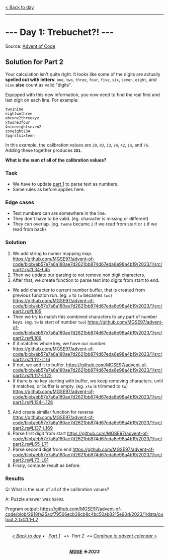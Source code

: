 [< Back to day](./README.md)

---

# --- Day 1: Trebuchet?! ---

Source: [Advent of Code](https://adventofcode.com/2023/day/1)

## Solution for Part 2

Your calculation isn't quite right. It looks like some of the digits are actually **spelled out with letters**: `one`, `two`, `three`, `four`, `five`, `six`, `seven`, `eight`, and `nine` **also** count as valid "digits".

Equipped with this new information, you now need to find the real first and last digit on each line. For example:

```text
two1nine
eightwothree
abcone2threexyz
xtwone3four
4nineeightseven2
zoneight234
7pqrstsixteen
```

In this example, the calibration values are `29`, `83`, `13`, `24`, `42`, `14`, and `76`. Adding these together produces **`281`**.

**What is the sum of all of the calibration values?**

### Task

- We have to update [part 1](./Solution.1.md) to parse text as numbers.
- Same rules as before applies here.

### Edge cases

- Text numbers can are somewhere in the line.
- They don't have to be valid. (eg. character is missing or different)
- They can overlap. (eg. `twone` became `2` if we read from start or `1` if we read from back)

### Solution

1. We add string to numer mapping map.
https://github.com/MGSE97/advent-of-code/blob/eb57e7a6a180ae7d2621bb874d67eda6e98a4b19/2023/1/src/part2.rs#L34-L45
2. Then we update our parsing to not remove non digit characters.
3. After that, we create function to parse text into digits from start to end.
  - We add character to current number buffer, that is created from previous function run.
    (eg. `o` to `tw` becames `two`)
    https://github.com/MGSE97/advent-of-code/blob/eb57e7a6a180ae7d2621bb874d67eda6e98a4b19/2023/1/src/part2.rs#L105
  - Then we try to match this combined characters to any part of number keys.
    (eg. `tw` is start of number `two`)
    https://github.com/MGSE97/advent-of-code/blob/eb57e7a6a180ae7d2621bb874d67eda6e98a4b19/2023/1/src/part2.rs#L109
  - If it matches whole key, we have our number.
    https://github.com/MGSE97/advent-of-code/blob/eb57e7a6a180ae7d2621bb874d67eda6e98a4b19/2023/1/src/part2.rs#L111-L116
  - If not, we add it to buffer.
    https://github.com/MGSE97/advent-of-code/blob/eb57e7a6a180ae7d2621bb874d67eda6e98a4b19/2023/1/src/part2.rs#L117-L122
  - If there is no key starting with buffer, we keep removing characters, until it matches, or buffer is empty.
    (eg. `xtw` is trimmed to `tw`)
    https://github.com/MGSE97/advent-of-code/blob/eb57e7a6a180ae7d2621bb874d67eda6e98a4b19/2023/1/src/part2.rs#L124-L128
5. And create simillar function for reverse
https://github.com/MGSE97/advent-of-code/blob/eb57e7a6a180ae7d2621bb874d67eda6e98a4b19/2023/1/src/part2.rs#L137-L169
7. Parse first digit from start
https://github.com/MGSE97/advent-of-code/blob/eb57e7a6a180ae7d2621bb874d67eda6e98a4b19/2023/1/src/part2.rs#L65-L71
8. Parse second digit from end
https://github.com/MGSE97/advent-of-code/blob/eb57e7a6a180ae7d2621bb874d67eda6e98a4b19/2023/1/src/part2.rs#L73-L81
9. Finaly, compute result as before.

### Results

Q: What is the sum of all of the calibration values?

A: Puzzle answer was `55093`.

Program output:
<https://github.com/MGSE97/advent-of-code/blob/2918fa25acf79566ecb38cb8c4bc50ab8215e90d/2023/1/data/output.2.txt#L1-L2>

---

<h6 align="center">

[< Back to day](./README.md)
• &nbsp; [Part 1](./Solution.1.md) &nbsp;
•>&nbsp; Part 2 &nbsp;<•
[Continue to advent calendar >](../README.md)

</h6>

<h6 align="center">

<b><a href="https://github.com/MGSE97" target="_blank">MGSE</a> ☕ 2023</b>

</h6>
